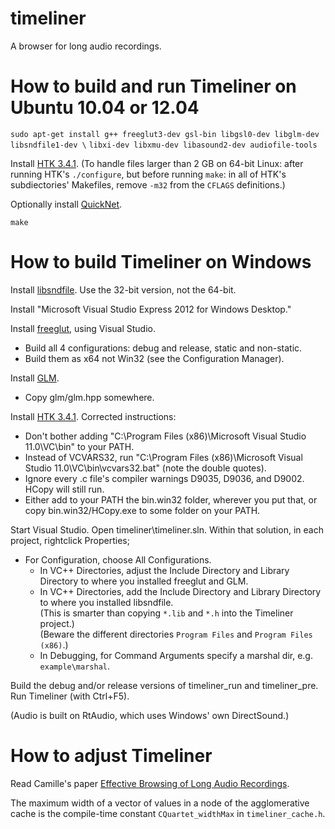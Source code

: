 # timeliner

A browser for long audio recordings.

# How to build and run Timeliner on Ubuntu 10.04 or 12.04

`sudo apt-get install g++ freeglut3-dev gsl-bin libgsl0-dev libglm-dev libsndfile1-dev \`
`libxi-dev libxmu-dev libasound2-dev audiofile-tools`

Install [HTK 3.4.1](http://htk.eng.cam.ac.uk).
(To handle files larger than 2 GB on 64-bit Linux:
after running HTK's `./configure`, but before running `make`:
in all of HTK's subdiectories' Makefiles, remove `-m32` from the `CFLAGS` definitions.)

Optionally install [QuickNet](http://www.icsi.berkeley.edu/Speech/qn.html).

`make`

# How to build Timeliner on Windows

Install [libsndfile](http://www.mega-nerd.com/libsndfile/#Download).
Use the 32-bit version, not the 64-bit.

Install "Microsoft Visual Studio Express 2012 for Windows Desktop."

Install [freeglut](http://freeglut.sourceforge.net), using Visual Studio.
- Build all 4 configurations: debug and release, static and non-static.
- Build them as x64 not Win32 (see the Configuration Manager).

Install [GLM](http://glm.g-truc.net).
- Copy glm/glm.hpp somewhere.

Install [HTK 3.4.1](http://htk.eng.cam.ac.uk).  Corrected instructions:
- Don't bother adding "C:\Program Files (x86)\Microsoft Visual Studio 11.0\VC\bin" to your PATH.
- Instead of VCVARS32, run "C:\Program Files (x86)\Microsoft Visual Studio 11.0\VC\bin\vcvars32.bat" (note the double quotes).
- Ignore every .c file's compiler warnings D9035, D9036, and D9002.  HCopy will still run.
- Either add to your PATH the bin.win32 folder, wherever you put that,
or copy bin.win32/HCopy.exe to some folder on your PATH.

Start Visual Studio.  Open timeliner\timeliner.sln.
Within that solution, in each project, rightclick Properties;
*   For Configuration, choose All Configurations.
    *   In VC++ Directories, adjust the Include Directory and Library Directory to where you installed freeglut and GLM.
    *   In VC++ Directories, add the Include Directory and Library Directory to where you installed libsndfile.  
            (This is smarter than copying `*.lib` and `*.h` into the Timeliner project.)  
            (Beware the different directories `Program Files` and `Program Files (x86)`.)
    *   In Debugging, for Command Arguments specify a marshal dir, e.g. `example\marshal`.

Build the debug and/or release versions of timeliner_run and timeliner_pre.
Run Timeliner (with Ctrl+F5).

(Audio is built on RtAudio, which uses Windows' own DirectSound.)

# How to adjust Timeliner

Read Camille's paper [Effective Browsing of Long Audio Recordings](http://zx81.isl.uiuc.edu/camilleg/acmmm12.pdf).

The maximum width of a vector of values in a node of the agglomerative cache
is the compile-time constant `CQuartet_widthMax` in `timeliner_cache.h`.
